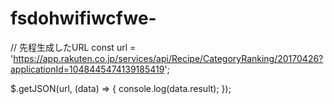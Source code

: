 # fsdohwifiwcfwe-

// 先程生成したURL
const url = 'https://app.rakuten.co.jp/services/api/Recipe/CategoryRanking/20170426?applicationId=1048445474139185419';

$.getJSON(url, (data) => {
    console.log(data.result);
});

